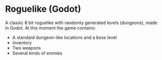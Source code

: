 # Roguelike (Godot)

A classic 8 bit roguelike with randomly generated levels (dungeons), made in Godot. 
At this moment the game contains: 
- A standard dungeon-like locations and a boss level
- Inventory
- Two weapons  
- Several kinds of enimies 
